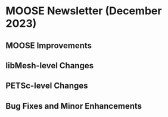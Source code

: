 # MOOSE Newsletter (December 2023)

## MOOSE Improvements

## libMesh-level Changes

## PETSc-level Changes

## Bug Fixes and Minor Enhancements
